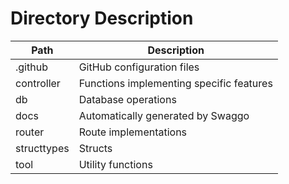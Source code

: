 # Directory Description

| Path        | Description            |
|------------|------------------------|
| .github    | GitHub configuration files |
| controller | Functions implementing specific features |
| db         | Database operations     |
| docs       | Automatically generated by Swaggo |
| router     | Route implementations   |
| structtypes| Structs                 |
| tool       | Utility functions       |
